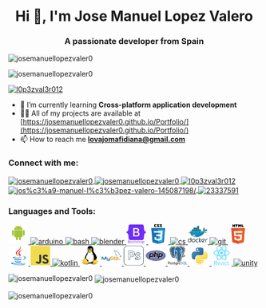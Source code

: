 <h1 align="center">Hi 👋, I'm Jose Manuel Lopez Valero</h1>
<h3 align="center">A passionate developer from Spain</h3>

<p align="left">
    <img
        src="https://komarev.com/ghpvc/?username=josemanuellopezvaler0&label=Profile%20views&color=0e75b6&style=flat"
        alt="josemanuellopezvaler0"
    />
</p>

<p align="left">
    <img
        src="https://github-profile-trophy.vercel.app/?username=josemanuellopezvaler0&theme=onedark&margin-w=15&no-bg=true&no-frame=true"
        alt="josemanuellopezvaler0"
    />
</p>

<p align="left">
    <a href="https://twitter.com/l0p3zval3r012" target="blank">
        <img
            src="https://img.shields.io/twitter/follow/l0p3zval3r012?logo=twitter&style=for-the-badge"
            alt="l0p3zval3r012"
        />
    </a>
</p>

- 🌱 I’m currently learning **Cross-platform application development**
- 👨‍💻 All of my projects are available at
[https://josemanuellopezvaler0.github.io/Portfolio/](https://josemanuellopezvaler0.github.io/Portfolio/)
- 📫 How to reach me **lovajomafidiana@gmail.com**

<h3 align="left">Connect with me:</h3>
<p align="left">
    <a href="https://codepen.io/josemanuellopezvaler0" target="blank"
    >
        <img
            align="center"
            src="https://raw.githubusercontent.com/rahuldkjain/github-profile-readme-generator/master/src/images/icons/Social/codepen.svg"
            alt="josemanuellopezvaler0"
            height="30"
            width="40"
        />
    </a>
    <a href="https://dev.to/josemanuellopezvaler0" target="blank"
    >
        <img
            align="center"
            src="https://raw.githubusercontent.com/rahuldkjain/github-profile-readme-generator/master/src/images/icons/Social/devto.svg"
            alt="josemanuellopezvaler0"
            height="30"
            width="40"
        />
    </a>
    <a href="https://twitter.com/l0p3zval3r012" target="blank"
    >
        <img
            align="center"
            src="https://raw.githubusercontent.com/rahuldkjain/github-profile-readme-generator/master/src/images/icons/Social/twitter.svg"
            alt="l0p3zval3r012"
            height="30"
            width="40"
        />
    </a>
    <a
        href="https://linkedin.com/in/jos%c3%a9-manuel-l%c3%b3pez-valero-145087198/"
        target="blank"
    >
        <img
            align="center"
            src="https://raw.githubusercontent.com/rahuldkjain/github-profile-readme-generator/master/src/images/icons/Social/linked-in-alt.svg"
            alt="jos%c3%a9-manuel-l%c3%b3pez-valero-145087198/"
            height="30"
            width="40"
        />
    </a>
    <a href="https://stackoverflow.com/users/23337591" target="blank"
    >
        <img
            align="center"
            src="https://raw.githubusercontent.com/rahuldkjain/github-profile-readme-generator/master/src/images/icons/Social/stack-overflow.svg"
            alt="23337591"
            height="30"
            width="40"
        />
    </a>
</p>

<h3 align="left">Languages and Tools:</h3>
<p align="left">
    <a href="https://developer.android.com" target="_blank" rel="noreferrer">
        <img
            src="https://raw.githubusercontent.com/devicons/devicon/master/icons/android/android-original-wordmark.svg"
            alt="android"
            width="40"
            height="40"
        />
    </a>
    <a href="https://www.arduino.cc/" target="_blank" rel="noreferrer">
        <img
            src="https://cdn.worldvectorlogo.com/logos/arduino-1.svg"
            alt="arduino"
            width="40"
            height="40"
        />
    </a>
    <a href="https://www.gnu.org/software/bash/" target="_blank" rel="noreferrer">
        <img
            src="https://upload.vectorlogo.zone/logos/gnu_bash/images/66582b8e-a291-4a1b-b89c-76628277a33b.svg"
            alt="bash"
            width="40"
            height="40"
        />
    </a>
    <a href="https://www.blender.org/" target="_blank" rel="noreferrer">
        <img
            src="https://download.blender.org/branding/community/blender_community_badge_white.svg"
            alt="blender"
            width="40"
            height="40"
        />
    </a>
    <a href="https://getbootstrap.com" target="_blank" rel="noreferrer">
        <img
            src="https://raw.githubusercontent.com/devicons/devicon/master/icons/bootstrap/bootstrap-plain-wordmark.svg"
            alt="bootstrap"
            width="40"
            height="40"
        />
    </a>
    <a href="https://www.w3schools.com/css/" target="_blank" rel="noreferrer">
        <img
            src="https://raw.githubusercontent.com/devicons/devicon/master/icons/css3/css3-original-wordmark.svg"
            alt="css3"
            width="40"
            height="40"
        />
    </a>
    <a href="https://www.w3schools.com/cs/" target="_blank" rel="noreferrer">
        <img
            src="https://cdn.jsdelivr.net/gh/devicons/devicon@latest/icons/csharp/csharp-original.svg"
            alt="cs"
            width="40"
            height="40"
        />
    </a>
    <a href="https://www.docker.com/" target="_blank" rel="noreferrer">
        <img
            src="https://raw.githubusercontent.com/devicons/devicon/master/icons/docker/docker-original-wordmark.svg"
            alt="docker"
            width="40"
            height="40"
        />
    </a>
    <a href="https://git-scm.com/" target="_blank" rel="noreferrer">
        <img
            src="https://www.vectorlogo.zone/logos/git-scm/git-scm-icon.svg"
            alt="git"
            width="40"
            height="40"
        />
    </a>
    <a href="https://www.w3.org/html/" target="_blank" rel="noreferrer">
        <img
            src="https://raw.githubusercontent.com/devicons/devicon/master/icons/html5/html5-original-wordmark.svg"
            alt="html5"
            width="40"
            height="40"
        />
    </a>
    <a href="https://www.java.com" target="_blank" rel="noreferrer">
        <img
            src="https://raw.githubusercontent.com/devicons/devicon/master/icons/java/java-original.svg"
            alt="java"
            width="40"
            height="40"
        />
    </a>
    <a
        href="https://developer.mozilla.org/en-US/docs/Web/JavaScript"
        target="_blank"
        rel="noreferrer"
    >
        <img
            src="https://raw.githubusercontent.com/devicons/devicon/master/icons/javascript/javascript-original.svg"
            alt="javascript"
            width="40"
            height="40"
        />
    </a>
    <a href="https://kotlinlang.org" target="_blank" rel="noreferrer">
        <img
            src="https://www.vectorlogo.zone/logos/kotlinlang/kotlinlang-icon.svg"
            alt="kotlin"
            width="40"
            height="40"
        />
    </a>
    <a href="https://www.linux.org/" target="_blank" rel="noreferrer">
        <img
            src="https://raw.githubusercontent.com/devicons/devicon/master/icons/linux/linux-original.svg"
            alt="linux"
            width="40"
            height="40"
        />
    </a>
    <a href="https://www.mysql.com/" target="_blank" rel="noreferrer">
        <img
            src="https://raw.githubusercontent.com/devicons/devicon/master/icons/mysql/mysql-original-wordmark.svg"
            alt="mysql"
            width="40"
            height="40"
        />
    </a>
    <a href="https://www.photoshop.com/en" target="_blank" rel="noreferrer">
        <img
            src="https://raw.githubusercontent.com/devicons/devicon/master/icons/photoshop/photoshop-line.svg"
            alt="photoshop"
            width="40"
            height="40"
        />
    </a>
    <a href="https://www.php.net" target="_blank" rel="noreferrer">
        <img
            src="https://raw.githubusercontent.com/devicons/devicon/master/icons/php/php-original.svg"
            alt="php"
            width="40"
            height="40"
        />
    </a>
    <a href="https://www.postgresql.org" target="_blank" rel="noreferrer">
        <img
            src="https://raw.githubusercontent.com/devicons/devicon/master/icons/postgresql/postgresql-original-wordmark.svg"
            alt="postgresql"
            width="40"
            height="40"
        />
    </a>
    <a href="https://www.python.org" target="_blank" rel="noreferrer">
        <img
            src="https://raw.githubusercontent.com/devicons/devicon/master/icons/python/python-original.svg"
            alt="python"
            width="40"
            height="40"
        />
    </a>
    <a href="https://reactjs.org/" target="_blank" rel="noreferrer">
        <img
            src="https://raw.githubusercontent.com/devicons/devicon/master/icons/react/react-original-wordmark.svg"
            alt="react"
            width="40"
            height="40"
        />
    </a>
    <a href="https://unity.com/" target="_blank" rel="noreferrer">
        <img
            src="https://www.vectorlogo.zone/logos/unity3d/unity3d-icon.svg"
            alt="unity"
            width="40"
            height="40"
        />
    </a>
</p>

<p>
    <img
        align="left"
        src="https://github-readme-stats.vercel.app/api/top-langs?username=josemanuellopezvaler0&show_icons=true&layout=compact&theme=onedark&hide_border=true"
        alt="josemanuellopezvaler0"
    />
</p>

<p> &nbsp;<img
        align="center"
        src="https://github-readme-stats.vercel.app/api?username=josemanuellopezvaler0&show_icons=true&theme=onedark&hide_border=true"
        alt="josemanuellopezvaler0"
    />
</p>

<p>
    <img
        align="center"
        src="http://github-readme-streak-stats.herokuapp.com?user=JoseManuelLopezValer0&theme=onedark&mode=weekly&hide_border=true" 
        alt="josemanuellopezvaler0" />
</p>

